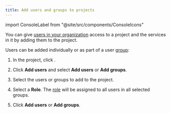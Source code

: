 ```yaml
---
title: Add users and groups to projects
---
```


import ConsoleLabel from "@site/src/components/ConsoleIcons"

You can give [users in your organization](/docs/platform/howto/manage-groups) access to a project and the services in it by adding them to the project.

Users can be added individually or as part of a user
[group](/docs/platform/howto/list-groups):

1. In the project, click <ConsoleLabel name="projectpermissions"/>.

1. Click **Add users** and select **Add users** or **Add groups**.

1. Select the users or groups to add to the project.

1. Select a **Role**. The [role](/docs/platform/reference/project-member-privileges)
   will be assigned to all users in all selected groups.

1. Click **Add users** or **Add groups**.
